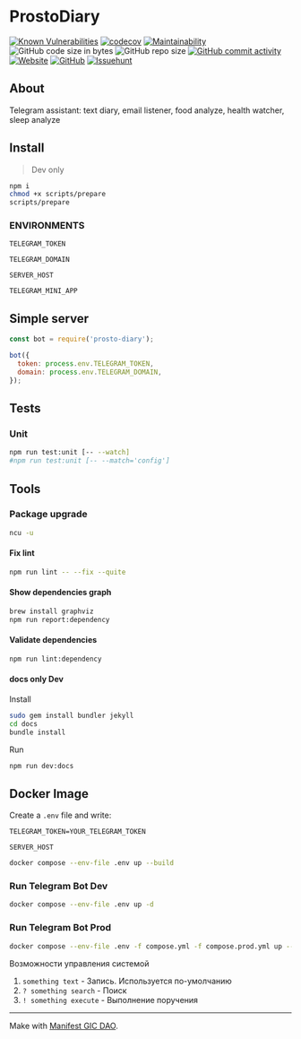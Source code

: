 # ProstoDiary

[![Known Vulnerabilities](https://snyk.io/test/github/gotois/ProstoDiary_bot/badge.svg)](https://snyk.io/test/github/gotois/ProstoDiary_bot)
[![codecov](https://codecov.io/gh/gotois/ProstoDiary_bot/branch/master/graph/badge.svg)](https://codecov.io/gh/gotois/ProstoDiary_bot)
[![Maintainability](https://api.codeclimate.com/v1/badges/709ebb5f0eae1d062e5e/maintainability)](https://codeclimate.com/github/gotois/ProstoDiary_bot/maintainability)
![GitHub code size in bytes](https://img.shields.io/github/languages/code-size/gotois/ProstoDiary_bot.svg?style=popout)
![GitHub repo size](https://img.shields.io/github/repo-size/gotois/ProstoDiary_bot.svg)
[![GitHub commit activity](https://img.shields.io/github/commit-activity/m/gotois/ProstoDiary_bot.svg)](https://github.com/gotois/ProstoDiary_bot/commits/master)
[![Website](https://img.shields.io/website/https/prosto-diary.gotointeractive.com.svg?link=https://prosto-diary.gotointeractive.com)](https://prosto-diary.gotointeractive.com)
[![GitHub](https://img.shields.io/github/license/gotois/ProstoDiary_bot.svg)](https://github.com/gotois/ProstoDiary_bot/blob/master/LICENSE)
[![Issuehunt](https://img.shields.io/badge/issuehunt.io-blueviolet.svg?link=https://issuehunt.io/r/gotois/ProstoDiary_bot&style=flat&label=jobs)](https://issuehunt.io/r/gotois/ProstoDiary_bot)

## About

Telegram assistant: text diary, email listener, food analyze, health watcher, sleep analyze

Install
---

> Dev only

```bash
npm i
chmod +x scripts/prepare
scripts/prepare
```

### ENVIRONMENTS

`TELEGRAM_TOKEN`

`TELEGRAM_DOMAIN`

`SERVER_HOST`

`TELEGRAM_MINI_APP`

## Simple server

```js
const bot = require('prosto-diary');

bot({
  token: process.env.TELEGRAM_TOKEN,
  domain: process.env.TELEGRAM_DOMAIN,
});
```

## Tests

### Unit

```bash
npm run test:unit [-- --watch]
#npm run test:unit [-- --match='config']
```

Tools
---

### Package upgrade

```bash
ncu -u
```

#### Fix lint

```bash
npm run lint -- --fix --quite
```

#### Show dependencies graph

```bash
brew install graphviz
npm run report:dependency
```

#### Validate dependencies 

```bash
npm run lint:dependency
```

#### docs only Dev

Install

```bash
sudo gem install bundler jekyll
cd docs
bundle install
```

Run

```bash
npm run dev:docs
```

## Docker Image

Create a `.env` file and write:

`TELEGRAM_TOKEN=YOUR_TELEGRAM_TOKEN`

`SERVER_HOST`

```bash
docker compose --env-file .env up --build
```

### Run Telegram Bot Dev

```bash
docker compose --env-file .env up -d
```

### Run Telegram Bot Prod

```bash
docker compose --env-file .env -f compose.yml -f compose.prod.yml up --build
```

Возможности управления системой

1) `something text` - Запись. Используется по-умолчанию
2) `? something search` - Поиск
3) `! something execute` - Выполнение поручения

---
Make with [Manifest GIC DAO](https://gotointeractive.com/manifest).
